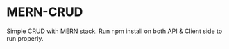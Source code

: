 # MERN-CRUD

Simple CRUD with MERN stack.
Run npm install on both API & Client side to run properly.
